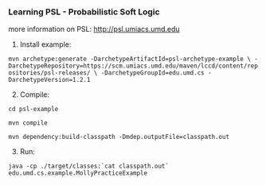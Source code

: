 ### Learning PSL - Probabilistic Soft Logic
more information on PSL: http://psl.umiacs.umd.edu


1. Install example:

`mvn archetype:generate -DarchetypeArtifactId=psl-archetype-example \
-DarchetypeRepository=https://scm.umiacs.umd.edu/maven/lccd/content/repositories/psl-releases/ \
-DarchetypeGroupId=edu.umd.cs -DarchetypeVersion=1.2.1`


2. Compile:

`cd psl-example`

`mvn compile`

`mvn dependency:build-classpath -Dmdep.outputFile=classpath.out`

3. Run:

``java -cp ./target/classes:`cat classpath.out` edu.umd.cs.example.MollyPracticeExample``
